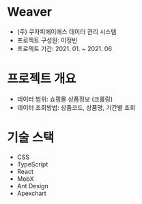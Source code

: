 # Weaver

- (주) 쿠자피에이에스 데이터 관리 시스템
- 프로젝트 구성원: 이정빈
- 프로젝트 기간: 2021. 01. ~ 2021. 06

# 프로젝트 개요

- 데이터 범위: 쇼핑몰 상품정보 (크롤링)
- 데이터 조회방법: 상품코드, 상품명, 기간별 조회

# 기술 스택

- CSS
- TypeScript
- React
- MobX
- Ant Design
- Apexchart

